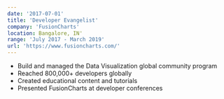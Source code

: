 ```yaml
---
date: '2017-07-01'
title: 'Developer Evangelist'
company: 'FusionCharts'
location: Bangalore, IN'
range: 'July 2017 - March 2019'
url: 'https://www.fusioncharts.com/'
---
```


- Build and managed the Data Visualization global community program
- Reached 800,000+ developers globally 
- Created educational content and tutorials
- Presented FusionCharts at developer conferences 
